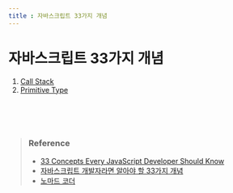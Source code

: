 ```yaml
---
title : 자바스크립트 33가지 개념
---
```


# 자바스크립트 33가지 개념

1. [Call Stack](01_call_stack/README.md)
2. [Primitive Type](02_primitive_type/README.md)

<br/>
<br/>
<br/>

> ### Reference
> * [33 Concepts Every JavaScript Developer Should Know](https://github.com/leonardomso/33-js-concepts)
> * [자바스크립트 개발자라면 알아야 할 33가지 개념](https://velog.io/@jakeseo_me/2019-03-15-2303-%EC%9E%91%EC%84%B1%EB%90%A8-rmjta5a3xh)
> * [노마드 코더](https://www.youtube.com/watch?v=QkFkFqg-J04&list=PL7jH19IHhOLMmmjrwCi7-dMFVdoU0hhgF&index=10)
